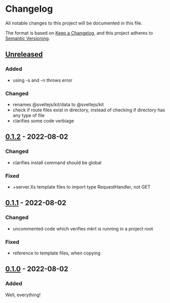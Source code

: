 # Changelog

All notable changes to this project will be documented in this file.

The format is based on [Keep a Changelog](https://keepachangelog.com/en/1.0.0),
and this project adheres to [Semantic Versioning](https://semver.org/spec/v2.0.0).

## [Unreleased]

### Added

- using -s and -n throws error

### Changed

- renames @sveltejs/kit/data to @sveltejs/kit
- check if route files exist in directory, instead of checking if directory has any type of file
- clarifies some code verbiage

## [0.1.2] - 2022-08-02

### Changed

- clarifies install command should be global

### Fixed

- +server.Xs template files to import type RequestHandler, not GET

## [0.1.1] - 2022-08-02

### Changed

- uncommented code which verifies mkrt is running in a project root

### Fixed

- reference to template files, when copying

## [0.1.0] - 2022-08-02

### Added

Well, everything!

[unreleased]: https://github.com/j4w8n/mkrt/compare/v0.1.2...HEAD
[0.1.2]: https://github.com/j4w8n/mkrt/compare/v0.1.1...v0.1.2
[0.1.1]: https://github.com/j4w8n/mkrt/compare/v0.1.0...v0.1.1
[0.1.0]: https://github.com/j4w8n/mkrt/releases/tag/v0.1.0